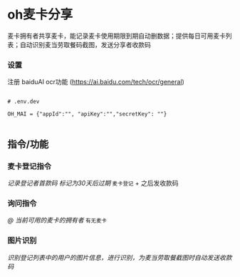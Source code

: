 # oh麦卡分享

麦卡拥有者共享麦卡，能记录麦卡使用期限到期自动删数据；提供每日可用麦卡列表；自动识别麦当劳取餐码截图，发送分享者收款码

### 设置
注册  baiduAI ocr功能 (https://ai.baidu.com/tech/ocr/general)
```

# .env.dev

OH_MAI = {"appId":"", "apiKey":"","secretKey": ""}


```
## 指令/功能

### 麦卡登记指令
*记录登记者首款码 标记为30天后过期*
`麦卡登记` + 之后发收款码  


### 询问指令
*@ 当前可用的麦卡的拥有者*
`有无麦卡`

### 图片识别
*识别登记列表中的用户的图片信息，进行识别，为麦当劳取餐截图时自动发送收款码*

